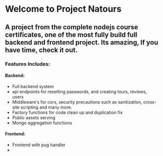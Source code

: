 
# Welcome to Project Natours

## A project from the complete nodejs course certificates, one of the most fully build full backend and frontend project. Its amazing, If you have time, check it out.

### Features Includes: 

#### Backend:

* Full backend system
* api endpoints for resetting passwords, and creating tours, reviews, users
* Middleware's for cors, security precautions such as sanitization, cross-site scripting and many more.
* Factory functions for code clean up and duplication fix
* Public assets serving
* Mongo aggregation functions

#### Frontend:

* Frontend with pug handler
* 
